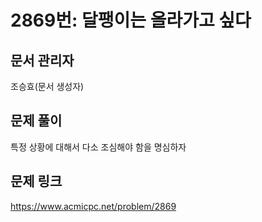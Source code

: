 # 2869번: 달팽이는 올라가고 싶다
## 문서 관리자
조승효(문서 생성자)
## 문제 풀이
특정 상황에 대해서 다소 조심해야 함을 명심하자
## 문제 링크
https://www.acmicpc.net/problem/2869